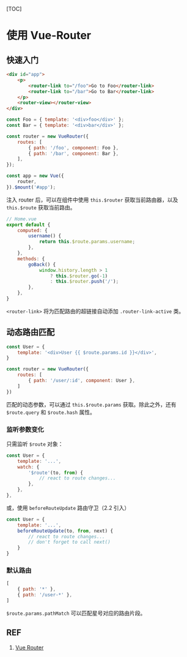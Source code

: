 [TOC]

# 使用 Vue-Router

## 快速入门

```html
<div id="app">
    <p>
        <router-link to="/foo">Go to Foo</router-link>
        <router-link to="/bar">Go to Bar</router-link>
    </p>
    <router-view></router-view>
</div>
```

```js
const Foo = { template: '<div>foo</div>' };
const Bar = { template: '<div>bar</div>' };

const router = new VueRouter({
    routes: [
        { path: '/foo', component: Foo },
        { path: '/bar', component: Bar },
    ],
});

const app = new Vue({
    router,
}).$mount('#app');
```

注入 router 后，可以在组件中使用 `this.$router` 获取当前路由器，以及 `this.$route` 获取当前路由。

```js
// Home.vue
export default {
    computed: {
        username() {
            return this.$route.params.username;
        },
    },
    methods: {
        goBack() {
            window.history.length > 1
            	? this.$router.go(-1)
            	: this.$router.push('/');
        },
    },
}
```

`<router-link>` 将为匹配路由的超链接自动添加 `.router-link-active` 类。

## 动态路由匹配

```js
const User = {
    template: '<div>User {{ $route.params.id }}</div>',
}

const router = new VueRouter({
    routes: [
        { path: '/user/:id', component: User },
    ]
})
```

匹配的动态参数，可以通过 `this.$route.params` 获取。除此之外，还有 `$route.query` 和 `$route.hash` 属性。

### 监听参数变化

只需监听 `$route` 对象：

```js
const User = {
    template: '...',
    watch: {
        '$route'(to, from) {
            // react to route changes...
        },
    },
},
```

或，使用 `beforeRouteUpdate` 路由守卫（2.2 引入）

```js
const User = {
    template: '...',
    beforeRouteUpdate(to, from, next) {
        // react to route changes...
        // don't forget to call next()
    }
}
```

### 默认路由

```js
[
    { path: '*' },
    { path: '/user-*' },
]
```

`$route.params.pathMatch` 可以匹配星号对应的路由片段。

## REF

1. [Vue Router]([https://router.vuejs.org](https://router.vuejs.org/))